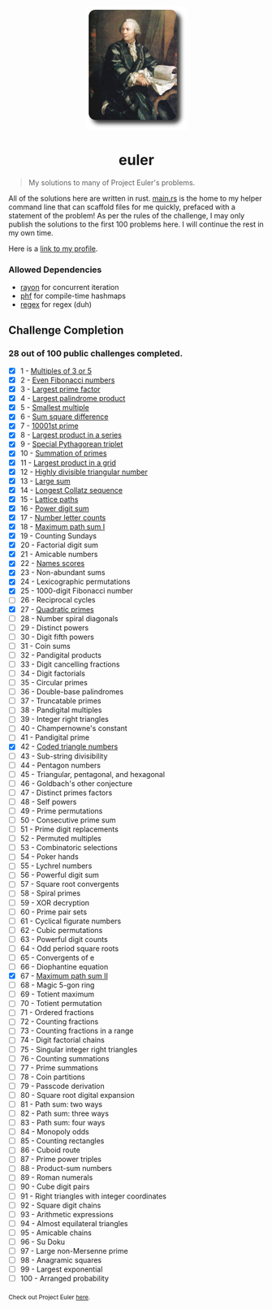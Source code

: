 <div align="center">
	<img src="./euler.png">
	<h1>euler</h1>
</div>

> My solutions to many of Project Euler's problems.

All of the solutions here are written in rust. [main.rs](src/main.rs) is the home to my helper command line that can scaffold files for me quickly, prefaced with a statement of the problem! As per the rules of the challenge, I may only publish the solutions to the first 100 problems here. I will continue the rest in my own time.

Here is a [link to my profile](https://projecteuler.net/progress=newtykins).

### Allowed Dependencies

- [rayon](https://lib.rs/rayon) for concurrent iteration
- [phf](https://lib.rs/phf) for compile-time hashmaps
- [regex](https://lib.rs/regex) for regex (duh)

## Challenge Completion

### 28 out of 100 public challenges completed.

- [x] 1 - [Multiples of 3 or 5](src/bin/1.rs)
- [x] 2 - [Even Fibonacci numbers](src/bin/2.rs)
- [x] 3 - [Largest prime factor](src/bin/3.rs)
- [x] 4 - [Largest palindrome product](src/bin/4.rs)
- [x] 5 - [Smallest multiple](src/bin/5.rs)
- [x] 6 - [Sum square difference](src/bin/6.rs)
- [x] 7 - [10001st prime](src/bin/7.rs)
- [x] 8 - [Largest product in a series](src/bin/8.rs)
- [x] 9 - [Special Pythagorean triplet](src/bin/9.rs)
- [x] 10 - [Summation of primes](src/bin/10.rs)
- [x] 11 - [Largest product in a grid](src/bin/11.rs)
- [x] 12 - [Highly divisible triangular number](src/bin/12.rs)
- [x] 13 - [Large sum](src/bin/13.rs)
- [x] 14 - [Longest Collatz sequence](src/bin/14.rs)
- [x] 15 - [Lattice paths](src/bin/15.rs)
- [x] 16 - [Power digit sum](src/bin/16.rs)
- [x] 17 - [Number letter counts](src/bin/17.rs)
- [x] 18 - [Maximum path sum I](src/bin/18.rs)
- [x] 19 - Counting Sundays
- [x] 20 - Factorial digit sum
- [x] 21 - Amicable numbers
- [x] 22 - [Names scores](src/bin/22.rs)
- [x] 23 - Non-abundant sums
- [x] 24 - Lexicographic permutations
- [x] 25 - 1000-digit Fibonacci number
- [ ] 26 - Reciprocal cycles
- [x] 27 - [Quadratic primes](src/bin/27.rs)
- [ ] 28 - Number spiral diagonals
- [ ] 29 - Distinct powers
- [ ] 30 - Digit fifth powers
- [ ] 31 - Coin sums
- [ ] 32 - Pandigital products
- [ ] 33 - Digit cancelling fractions
- [ ] 34 - Digit factorials
- [ ] 35 - Circular primes
- [ ] 36 - Double-base palindromes
- [ ] 37 - Truncatable primes
- [ ] 38 - Pandigital multiples
- [ ] 39 - Integer right triangles
- [ ] 40 - Champernowne's constant
- [ ] 41 - Pandigital prime
- [x] 42 - [Coded triangle numbers](src/bin/42.rs)
- [ ] 43 - Sub-string divisibility
- [ ] 44 - Pentagon numbers
- [ ] 45 - Triangular, pentagonal, and hexagonal
- [ ] 46 - Goldbach's other conjecture
- [ ] 47 - Distinct primes factors
- [ ] 48 - Self powers
- [ ] 49 - Prime permutations
- [ ] 50 - Consecutive prime sum
- [ ] 51 - Prime digit replacements
- [ ] 52 - Permuted multiples
- [ ] 53 - Combinatoric selections
- [ ] 54 - Poker hands
- [ ] 55 - Lychrel numbers
- [ ] 56 - Powerful digit sum
- [ ] 57 - Square root convergents
- [ ] 58 - Spiral primes
- [ ] 59 - XOR decryption
- [ ] 60 - Prime pair sets
- [ ] 61 - Cyclical figurate numbers
- [ ] 62 - Cubic permutations
- [ ] 63 - Powerful digit counts
- [ ] 64 - Odd period square roots
- [ ] 65 - Convergents of e
- [ ] 66 - Diophantine equation
- [x] 67 - [Maximum path sum II](src/bin/67.rs)
- [ ] 68 - Magic 5-gon ring
- [ ] 69 - Totient maximum
- [ ] 70 - Totient permutation
- [ ] 71 - Ordered fractions
- [ ] 72 - Counting fractions
- [ ] 73 - Counting fractions in a range
- [ ] 74 - Digit factorial chains
- [ ] 75 - Singular integer right triangles
- [ ] 76 - Counting summations
- [ ] 77 - Prime summations
- [ ] 78 - Coin partitions
- [ ] 79 - Passcode derivation
- [ ] 80 - Square root digital expansion
- [ ] 81 - Path sum: two ways
- [ ] 82 - Path sum: three ways
- [ ] 83 - Path sum: four ways
- [ ] 84 - Monopoly odds
- [ ] 85 - Counting rectangles
- [ ] 86 - Cuboid route
- [ ] 87 - Prime power triples
- [ ] 88 - Product-sum numbers
- [ ] 89 - Roman numerals
- [ ] 90 - Cube digit pairs
- [ ] 91 - Right triangles with integer coordinates
- [ ] 92 - Square digit chains
- [ ] 93 - Arithmetic expressions
- [ ] 94 - Almost equilateral triangles
- [ ] 95 - Amicable chains
- [ ] 96 - Su Doku
- [ ] 97 - Large non-Mersenne prime
- [ ] 98 - Anagramic squares
- [ ] 99 - Largest exponential
- [ ] 100 - Arranged probability

<sub>Check out Project Euler <a href="https://projecteuler.net">here</a>.</sub>
